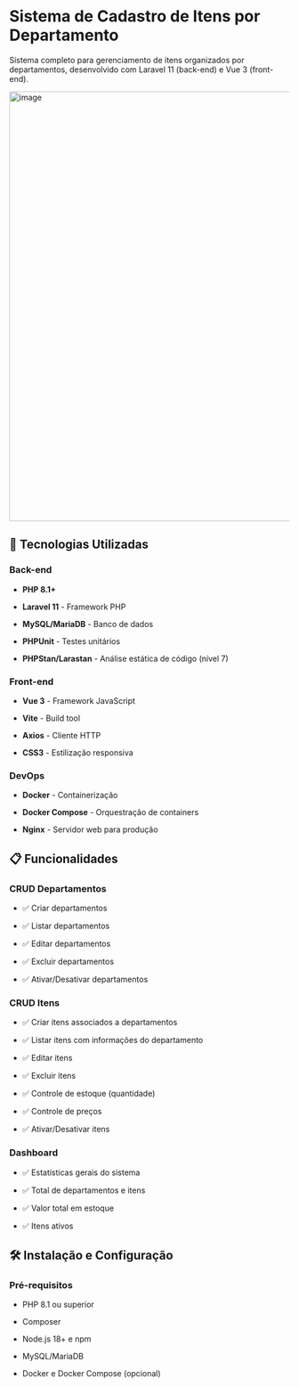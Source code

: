 # Sistema de Cadastro de Itens por Departamento
Sistema completo para gerenciamento de itens organizados por departamentos, desenvolvido com Laravel 11 (back-end) e Vue 3 (front-end).

<img width="1064" height="772" alt="image" src="https://github.com/user-attachments/assets/1b564460-03e5-4846-8abc-b47684817dd9" />


## 🚀 Tecnologias Utilizadas

### Back-end

- **PHP 8.1+**

- **Laravel 11** - Framework PHP

- **MySQL/MariaDB** - Banco de dados

- **PHPUnit** - Testes unitários

- **PHPStan/Larastan** - Análise estática de código (nível 7)

### Front-end

- **Vue 3** - Framework JavaScript

- **Vite** - Build tool

- **Axios** - Cliente HTTP

- **CSS3** - Estilização responsiva

### DevOps

- **Docker** - Containerização

- **Docker Compose** - Orquestração de containers

- **Nginx** - Servidor web para produção

## 📋 Funcionalidades

### CRUD Departamentos

- ✅ Criar departamentos

- ✅ Listar departamentos

- ✅ Editar departamentos

- ✅ Excluir departamentos

- ✅ Ativar/Desativar departamentos

### CRUD Itens

- ✅ Criar itens associados a departamentos

- ✅ Listar itens com informações do departamento

- ✅ Editar itens

- ✅ Excluir itens

- ✅ Controle de estoque (quantidade)

- ✅ Controle de preços

- ✅ Ativar/Desativar itens

### Dashboard

- ✅ Estatísticas gerais do sistema

- ✅ Total de departamentos e itens

- ✅ Valor total em estoque

- ✅ Itens ativos

## 🛠️ Instalação e Configuração

### Pré-requisitos

- PHP 8.1 ou superior

- Composer

- Node.js 18+ e npm

- MySQL/MariaDB

- Docker e Docker Compose (opcional)
